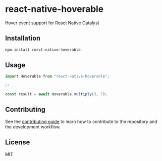 # react-native-hoverable

Hover event support for React Native Catalyst

## Installation

```sh
npm install react-native-hoverable
```

## Usage

```js
import Hoverable from "react-native-hoverable";

// ...

const result = await Hoverable.multiply(3, 7);
```

## Contributing

See the [contributing guide](CONTRIBUTING.md) to learn how to contribute to the repository and the development workflow.

## License

MIT
